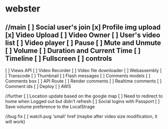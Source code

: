 # webster

//main
[ ] Social user's join
[x] Profile img upload
[x] Video Upload
[ ] Video Owner
[ ] User's video list
[ ] Video player
[ ] Pause
[ ] Mute and Unmute
[ ] Volume
[ ] Duration and Current Time
[ ] Timeline
[ ] Fullscreen
[ ] controls
---------------------
[ ] Views API
[ ] Video Recorder
[ ] Video file downloader
[ ] Webassembly
[ ] Transcode
[ ] Thumbnail
[ ] Flash messages
[ ] Comments models
[ ] Comments box
[ ] API Route
[ ] Render comments
[ ] Realtime comments
[ ] Comment ids
[ ] Deploy
[ ] AWS
 

 //further
[ ] Location update based on the google map
[ ] Need to redirect to home when Logged out but didn't refresh
[ ] Social logins with Passport
[ ] Save volume preference to the LocalStrage

//bug fix
[ ] watch.pug 'small' href (maybe after video size modification, it will work)